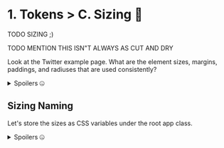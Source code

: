 # 1. Tokens > C. Sizing 📏

TODO SIZING ;)

TODO MENTION THIS ISN"T ALWAYS AS CUT AND DRY

Look at the Twitter example page.
What are the element sizes, margins, paddings, and radiuses that are used consistently?

<details>
<summary>Spoilers 🤐</summary>

- Border radiuses:
  - Medium: `0.75rem`
  - Full: `100%` and `9999px`
- Circle images:
  - Small: `1.5rem`
  - Medium: `3rem`
  - Large: `10rem`
- Margins/paddings:
  - Small: `0.5rem`
  - Medium: `1rem`
  - Large: `1.5rem`

</details>

## Sizing Naming

Let's store the sizes as CSS variables under the root app class.

<details>
<summary>Spoilers 🤐</summary>

```css
.nativeApp {
	/* ... */

	--border-radius-medium: 0.75rem;
	--border-radius-full: 9999px;

	--circle-size-small: 1.5rem;
	--circle-size-medium: 3rem;
	--circle-size-large: 10rem;

	--spacing-small: 0.5rem;
	--spacing-medium: 1rem;
	--spacing-large: 1.5rem;
}
```

</summary>

Use find-and-replace on your editor to switch hardcoded values over to the new CSS variables in the `src/0-start` folder.

> For `--spacing-*` values, be sure to remove the `src/native/1-tokens/c-sizing/index.module.css`'s other CSS variables from the find-and-replace.
